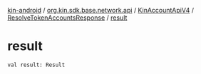 [kin-android](../../../index.md) / [org.kin.sdk.base.network.api](../../index.md) / [KinAccountApiV4](../index.md) / [ResolveTokenAccountsResponse](index.md) / [result](./result.md)

# result

`val result: Result`